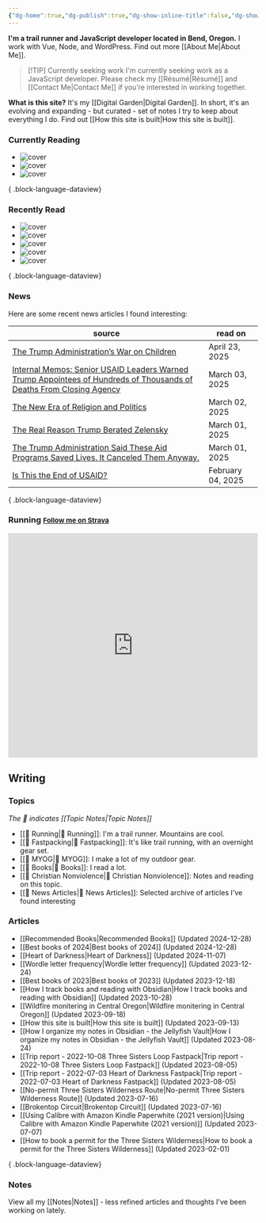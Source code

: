 ```yaml
---
{"dg-home":true,"dg-publish":true,"dg-show-inline-title":false,"dg-show-backlinks":false,"title":"JavaScript Development | Trail Running | Fastpacking","permalink":"/index/","tags":["gardenEntry"],"dgPassFrontmatter":true}
---
```



<div class="hc"><div class="hc__left">

**I'm a trail runner and JavaScript developer located in Bend, Oregon.** I work with Vue, Node, and WordPress. Find out more [[About Me\|About Me]].


> [!TIP] Currently seeking work
> I'm currently seeking work as a JavaScript developer. Please check my [[Résumé\|Résumé]] and [[Contact Me\|Contact Me]] if you’re interested in working together.

**What is this site?** It's my [[Digital Garden\|Digital Garden]]. In short, it's an evolving and expanding - but curated - set of notes I try to keep about everything I do. Find out [[How this site is built\|How this site is built]].

### Currently Reading

<div class="book-covers">

- ![cover](https://books.google.com/books/publisher/content/images/frontcover/mNzZCwAAQBAJ?fife=w600-h900&source=gbs_api)
- ![cover](https://standardebooks.org/ebooks/charles-dickens/a-tale-of-two-cities/downloads/thumbnail_e7100f2595c474ea5c996db1f72fc4bd94dac8dd_EBOK_portrait.jpg)
- ![cover](https://books.google.com/books/publisher/content/images/frontcover/CyqiEAAAQBAJ?fife=w600-h900&source=gbs_api)

{ .block-language-dataview}

</div>

### Recently Read

<div class="book-covers">

- ![cover](https://books.google.com/books/publisher/content/images/frontcover/fVEZEQAAQBAJ?fife=w600-h900&source=gbs_api)
- ![cover](https://images-na.ssl-images-amazon.com/images/S/compressed.photo.goodreads.com/books/1724025099i/217673847.jpg)
- ![cover](https://books.google.com/books/publisher/content/images/frontcover/_ImLDQAAQBAJ?fife=w600-h900&source=gbs_api)
- ![cover](https://books.google.com/books/publisher/content/images/frontcover/ANcnDwAAQBAJ?fife=w600-h900&source=gbs_api)
- ![cover](https://books.google.com/books/publisher/content/images/frontcover/BV4TEAAAQBAJ?fife=w600-h900&source=gbs_api)

{ .block-language-dataview}

</div>

### News

Here are some recent news articles I found interesting:

| source                                                                                                                                                                                                                      | read on           |
| --------------------------------------------------------------------------------------------------------------------------------------------------------------------------------------------------------------------------- | ----------------- |
| [The Trump Administration’s War on Children](https://www.propublica.org/article/how-trump-budget-cuts-harm-kids-child-care-education-abuse)                                                                                 | April 23, 2025    |
| [Internal Memos: Senior USAID Leaders Warned Trump Appointees of Hundreds of Thousands of Deaths From Closing Agency](https://www.propublica.org/article/trump-doge-rubio-usaid-musk-death-toll-malaria-polio-tuberculosis) | March 03, 2025    |
| [The New Era of Religion and Politics](https://thedispatch.com/newsletter/dispatch-faith/politics-religion-era-donald-trump-2/)                                                                                             | March 02, 2025    |
| [The Real Reason Trump Berated Zelensky](https://www.theatlantic.com/politics/archive/2025/02/zelensky-trump-putin-ukraine/681883/)                                                                                         | March 01, 2025    |
| [The Trump Administration Said These Aid Programs Saved Lives. It Canceled Them Anyway.](https://www.propublica.org/article/trump-usaid-rubio-marocco-canceled-programs-gaza-syria-congo-hiv-ebola)                         | March 01, 2025    |
| [Is This the End of USAID?](https://www.christianitytoday.com/2025/02/usaid-shutdown-musk-rubio-trump/)                                                                                                                     | February 04, 2025 |

{ .block-language-dataview}

### Running <small><a class="button" target="_blank" href="https://www.strava.com/athletes/aaronjamesyoung">Follow me on Strava</a></small>

<iframe height='454' width='100%' frameborder='0' allowtransparency='true' scrolling='no' src='https://www.strava.com/athletes/1057219/latest-rides/ed2151117df36fe681b40b6883a1d116e9c6b39b'></iframe>

</div><div class="hc__right">

## Writing

### Topics

*The 📘 indicates [[Topic Notes\|Topic Notes]]*

* [[📘 Running\|📘 Running]]: I'm a trail runner. Mountains are cool.
* [[📘 Fastpacking\|📘 Fastpacking]]: It's like trail running, with an overnight gear set.
* [[📘 MYOG\|📘 MYOG]]: I make a lot of my outdoor gear.
* [[📘 Books\|📘 Books]]: I read a lot.
* [[📘 Christian Nonviolence\|📘 Christian Nonviolence]]: Notes and reading on this topic.
* [[📘 News Articles\|📘 News Articles]]: Selected archive of articles I've found interesting

### Articles

- [[Recommended Books\|Recommended Books]] (Updated 2024-12-28)
- [[Best books of 2024\|Best books of 2024]] (Updated 2024-12-28)
- [[Heart of Darkness\|Heart of Darkness]] (Updated 2024-11-07)
- [[Wordle letter frequency\|Wordle letter frequency]] (Updated 2023-12-24)
- [[Best books of 2023\|Best books of 2023]] (Updated 2023-12-18)
- [[How I track books and reading with Obsidian\|How I track books and reading with Obsidian]] (Updated 2023-10-28)
- [[Wildfire monitering in Central Oregon\|Wildfire monitering in Central Oregon]] (Updated 2023-09-18)
- [[How this site is built\|How this site is built]] (Updated 2023-09-13)
- [[How I organize my notes in Obsidian - the Jellyfish Vault\|How I organize my notes in Obsidian - the Jellyfish Vault]] (Updated 2023-08-24)
- [[Trip report - 2022-10-08 Three Sisters Loop Fastpack\|Trip report - 2022-10-08 Three Sisters Loop Fastpack]] (Updated 2023-08-05)
- [[Trip report - 2022-07-03 Heart of Darkness Fastpack\|Trip report - 2022-07-03 Heart of Darkness Fastpack]] (Updated 2023-08-05)
- [[No-permit Three Sisters Wilderness Route\|No-permit Three Sisters Wilderness Route]] (Updated 2023-07-16)
- [[Brokentop Circuit\|Brokentop Circuit]] (Updated 2023-07-16)
- [[Using Calibre with Amazon Kindle Paperwhite (2021 version)\|Using Calibre with Amazon Kindle Paperwhite (2021 version)]] (Updated 2023-07-07)
- [[How to book a permit for the Three Sisters Wilderness\|How to book a permit for the Three Sisters Wilderness]] (Updated 2023-02-01)

{ .block-language-dataview}

### Notes

View all my [[Notes\|Notes]] - less refined articles and thoughts I've been working on lately.

</div></div>